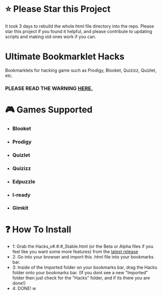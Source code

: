 # ⭐ Please Star this Project
It took 3 days to rebuild the whole html file directory into the repo. Please star this project if you found it helpful, and please contribute to updating scripts and making old ones work if you can.

# Ultimate Bookmarklet Hacks
Bookmarklets for hacking game such as Prodigy, Blooket, Quizizz, Quizlet, etc.
### PLEASE READ THE WARNING [HERE.](https://github.com/renzz00/ultimate-bookmarklet-hacks/blob/main/WARNING.md)

# 🎮 Games Supported
* ### Blooket
* ### Prodigy
* ### Quizlet
* ### Quizizz
* ### Edpuzzle
* ### I-ready
* ### Gimkit

# ❓ How To Install
* 1: Grab the Hacks_v#.#.#_Stable.html (or the Beta or Alpha files if you feel like you want some more features) from the [latest release](https://github.com/renzz00/ultimate-bookmarklet-hacks/releases/latest)
* 2: Go into your browser and import this .html file into your bookmarks bar.
* 3: Inside of the Imported folder on your bookmarks bar, drag the Hacks folder onto your bookmarks bar. (If you dont see a new "Imported" folder then just check for the "Hacks" folder, and if its there you are done!)
* 4: DONE!
w
